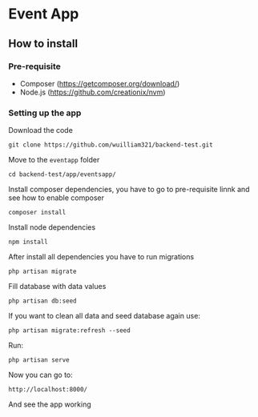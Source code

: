 # Event App

## How to install

### Pre-requisite
 * Composer (https://getcomposer.org/download/)
 * Node.js (https://github.com/creationix/nvm)
 
### Setting up the app
Download the code
```
git clone https://github.com/wuilliam321/backend-test.git
```
Move to the `eventapp` folder
```
cd backend-test/app/eventsapp/
```
Install composer dependencies, you have to go to pre-requisite linnk and see how to enable composer
```
composer install
```
Install node dependencies
```
npm install
```
After install all dependencies you have to run migrations
```
php artisan migrate
```
Fill database with data values
```
php artisan db:seed
```
If you want to clean all data and seed database again use:
```
php artisan migrate:refresh --seed
```
Run:
```
php artisan serve
```
Now you can go to:
```
http://localhost:8000/
```
And see the app working